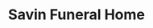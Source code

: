 ---
pid: ls180
title: Savin Funeral Home
location_transcription: 12 & Fairmount
coordinates: "[-75.157021780673, 39.966259119647]"
zipcode: '19130'
gen_neighborhood: North Philadelphia
neighborhood: Art Museum,Francisville
outside_phl: 
age: '37'
age_range: 30-39
instagram: 
image_file_name: ls_180.jpg
proposal_transcription: In memory of my beloved brother Arthur Littlejohn, whom was
  memorialized
topic: Family
topic_summary: '0'
type: Memorial
keywords_other: brother, family, memorial
credit: wileyrobinson7@gmail.com
image_labels: 
twitter: 
facebook: 
permalink: "/monuments/ls180/"
layout: item-page
---